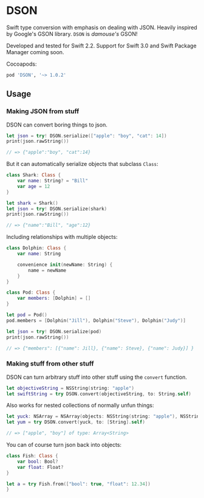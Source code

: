 # DSON

Swift type conversion with emphasis on dealing with JSON. Heavily inspired by Google's GSON library. `DSON` is *damouse's* GSON!

Developed and tested for Swift 2.2. Support for Swift 3.0 and Swift Package Manager coming soon. 

Cocoapods: 

```ruby
pod 'DSON', '~> 1.0.2'
```

## Usage

### Making JSON from stuff

DSON can convert boring things to json.

```swift
let json = try! DSON.serialize(["apple": "boy", "cat": 14])
print(json.rawString()) 

// => {"apple":"boy", "cat":14}
```

But it can automatically serialize objects that subclass `Class`: 

```swift 
class Shark: Class {
    var name: String? = "Bill"
    var age = 12
}

let shark = Shark()
let json = try! DSON.serialize(shark)
print(json.rawString()) 

// => {"name":"Bill", "age":12}
```

Including relationships with multiple objects: 

```swift 
class Dolphin: Class {
    var name: String

    convenience init(newName: String) {
        name = newName
    }
}

class Pod: Class {
    var members: [Dolphin] = []
}

let pod = Pod()
pod.members = [Dolphin("Jill"), Dolphin("Steve"), Dolphin("Judy")]

let json = try! DSON.serialize(pod)
print(json.rawString()) 

// => {"members": [{"name": Jill}, {"name": Steve}, {"name": Judy}] }
```

### Making stuff from other stuff

DSON can turn arbitrary stuff into other stuff using the `convert` function. 

```swift
let objectiveString = NSString(string: "apple")
let swiftString = try DSON.convert(objectiveString, to: String.self)
```

Also works for nested collections of normally unfun things: 

```swift
let yuck: NSArray = NSArray(objects: NSString(string: "apple"), NSString(string: "boy"))
let yum = try DSON.convert(yuck, to: [String].self)

// => ["apple", "boy"] of type: Array<String>
```

You can of course turn json back into objects: 

```swift
class Fish: Class {
    var bool: Bool?
    var float: Float?
}

let a = try Fish.from(["bool": true, "float": 12.34])
}
```

